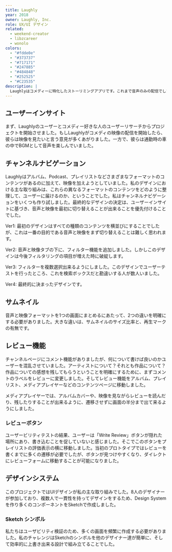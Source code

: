 ```yaml
---
title: Laughly
year: 2018
owner: Laughly, Inc.
role: UX/UI デザイン
related:
  - weekend-creator
  - libzcareer
  - wonolo
colors:
  - "#fdde0e"
  - "#373737"
  - "#717171"
  - "#247885"
  - "#484848"
  - "#252525"
  - "#C23535"
description: |
  Laughlyはコメディーに特化したストーリミングアプリです。これまで音声のみの配信でしたが、映像フォーマットを統合し、ソーシャルコミュニティを作ることが彼らの次の課題でした。リサーチから、チャンネルページの新しい設計、そして8人のデザイナーを牽引しながらプロトタイプを作りを行いました。
---
```


## ユーザーインサイト

まず、Laughlyのユーザーとコメディー好きな人のユーザーリサーチからプロジェクトを開始させました。もしLaughlyがコメディの映像の配信を開始したら、彼らは映像を見たいと言う意見が多くあがりました。一方で、彼らは通勤時の車の中でBGMとして音声を楽しんでいました。

<work-media name="scene.jpg" alt="課題：どのようにユーザーは音声と映像を切り替える？" caption="課題：どのようにユーザーは音声と映像を切り替える？" />

## チャンネルナビゲーション

<work-media name="channnel_navigation.jpg" alt="チャンネルナビゲーション" />

Laughlyはアルバム、Podcast、プレイリストなどさまざまなフォーマットのコンテンツがあるのに加えて、映像を加えようとしていました。私のデザインにおける主な取り組みは、これらの異なるフォーマットのコンテンツをどのように整理して、ユーザーに届けるのか、ということでした。私はチャンネルナビゲーションをいくつも作り試しました。最終的なデザインの決定は、ユーザーインサイトに基づき、音声と映像を最初に切り替えることが出来ることを優先付けることでした。

Ver1: 最初のデザインはすべての種類のコンテンツを横並びにすることでしたが、これは一番の目的である音声と映像をまず切り替えることは難しく思われます。

Ver2: 音声と映像タブの下に、フィルター機能を追加しました。しかしこのデザインは今後フィルタリングの項目が増えた時に破綻します。

Ver3: フィルターを複数選択出来るようにしました。このデザインでユーザーテストを行ったところ、これを検索ボックスだと勘違いする人が数人いました。

Ver4: 最終的に決まったデザインです。

## サムネイル

<work-media name="media_thumbnails.jpg" alt="サムネイル" />

音声と映像フォーマットを1つの画面にまとめるにあたって、2つの違いを明確にする必要がありました。大きな違いは、サムネイルのサイズ比率と、再生マークの有無です。

## レビュー機能

<work-media name="review.mp4" alt="レビュー機能" />

チャンネルページにコメント機能がありましたが、何について書けば良いのかユーザーを混乱させていました。アーティストについて？それとも作品について？
作品についての感想を残してもらうということを明確にするために、まずコメントのラベルをレビューに変更しました。そしてレビュー機能をアルバム、プレイリスト、メディアプレイヤーなどのコンテンツページに移動しました。

メディアプレイヤーでは、アルバムカバーや、映像を見ながらレビューを読んだり、残したりすることが出来るように、遷移させずに画面の半分まで出て来るようにしました。

### レビューボタン

ユーザービリティテストの結果、ユーザーは「Write Review」ボタンが隠れた場所にあり、書き込むことを促していないと感じました。そこでこのボタンをプレイリストの評価表示の横に移動しました。当初のプロトタイプではレビューを書くまでに多くの遷移が必要でしたが、ボタンが見つけやすくなり、ダイレクトにレビューフォームに移動することが可能になりました。

<work-media name="review_button.jpg" alt="レビューボタン" />

## デザインシステム

<work-media name="design_system_1.png,design_system_2.jpg,design_system_3.jpg,design_system_4.jpg,design_system_5.jpg,design_system_6.jpg" />

このプロジェクトではUIデザインが私の主な取り組みでした。8人のデザイナーが参加しており、複数人で一貫性を持ってデザインをするため、Design Systemを作り多くのコンポーネントをSketchで作成しました。

### Sketch シンボル

<work-media name="sketch.png" alt="Sketch シンボル" />

私たちはユーザビリティ検証のため、多くの画面を頻繁に作成する必要がありました。私のチャレンジはSketchのシンボルを他のデザイナー達が簡単に、そして効率的に上書き出来る設計で組み立てることでした。

<work-button label="プロトタイプを見る" link="https://invis.io/R8G0YLOWE3Y" />

